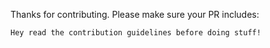 Thanks for contributing.  Please make sure your PR includes:

```**
Hey read the contribution guidelines before doing stuff!
